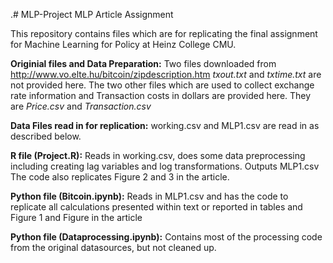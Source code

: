 .# MLP-Project
MLP Article Assignment

This repository contains files which are for replicating the final assignment for Machine Learning for Policy at Heinz College CMU. 

**Originial files and Data Preparation:**
Two files downloaded from http://www.vo.elte.hu/bitcoin/zipdescription.htm *txout.txt* and *txtime.txt* are not provided here. 
The two other files which are used to collect exchange rate information and Transaction costs in dollars are provided here. They are *Price.csv* and *Transaction.csv*

**Data  Files read in for replication:**
working.csv and MLP1.csv are read in as described below.

**R file (Project.R):**
Reads in working.csv, does some data preprocessing including creating lag variables and log transformations. Outputs MLP1.csv
The code also replicates Figure 2 and 3 in the article. 

**Python file (Bitcoin.ipynb):**
Reads in MLP1.csv and has the code to replicate all calculations presented within text or reported in tables and Figure 1 and Figure in the article

**Python file (Dataprocessing.ipynb):**
Contains most of the processing code from the original datasources, but not cleaned up.

